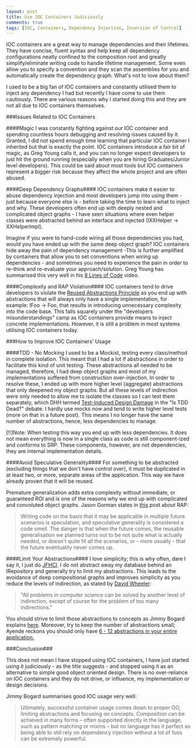```yaml
---
layout: post
title: Use IOC Containers Judiciously
comments: true
tags: [IOC, Containers, Dependency Injection, Inversion of Control]
---
```


IOC containers are a great way to manage dependencies and their lifetimes. They have concise, fluent syntax and help keep all dependency configurations neatly confined to the composition root and greatly simplify/eliminate writing code to handle lifetime management. Some even allow you to specify a convention and they scan the assemblies for you and automatically create the dependency graph. What's not to love about them?

I used to be a big fan of IOC containers and constantly utilised them to inject any dependency I had but recently I have come to use them cautiously. There are various reasons why I started doing this and they are not all due to IOC containers themselves. 

###Issues Related to IOC Containers

####Magic
I was constantly fighting against our IOC container and spending countless hours debugging and resolving issues caused by it. Granted, I did not spend enough time learning that particular IOC container I inherited but that is exactly the point. IOC containers introduce a fair bit of magic, as Greg Young calls it, and you can no longer expect developers to just hit the ground running (especially when you are hiring Graduates/Junior level developers). This could be said about most tools but IOC containers represent a bigger risk because they affect the whole project and are often abused.

####Deep Dependency Graphs####
IOC containers make it easier to abuse dependency injection and most developers jump into using them - just because everyone else is - before taking the time to learn what to inject and why. These developers often end up with deeply nested and complicated object graphs - I have seen situations where even helper classes were abstracted behind an interface and injected (IXXHelper -> XXHelperImpl). 

Imagine if you were to hand-code wiring all those dependencies you had, would you have ended up with the same deep object graph? IOC containers hide away the pain of dependency management -This is further amplified by containers that allow you to set conventions when wiring up dependencies - and sometimes you need to experience the pain in order to re-think and re-evaluate your approach/solution. Greg Young has summarised this very well in his [8 Lines of Code](http://www.infoq.com/presentations/8-lines-code-refactoring) video.

####Complexity and RAP Violation####
IOC containers tend to drive developers to violate the [Reused Abstractions Principle](http://codemanship.co.uk/parlezuml/blog/?postid=934) as you end up with abstractions that will always only have a single implementation, for example: IFoo -> Foo, that results in introducing unnecessary complexity into the code base. This falls squarely under the "developers misunderstandings" camp as IOC containers provide means to inject concrete implementations. However, it is still a problem in most systems utilising IOC containers today.

###How to Improve IOC Containers' Usage

####TDD - No Mocking
I used to be a Mockist, testing every class/method in complete isolation. This meant that I had a lot if abstractions in order to facilitate this kind of unit testing. These abstractions all needed to be managed, therefore, I had deep object graphs and most of my implementations suffered from construction over-injection. In order to resolve these, I ended up with more higher level (aggregate) abstractions that only deepened my object graphs. But all these levels of indirection were only needed to allow me to isolate the classes so I can test them separately, which DHH termed [Test-Induced Design Damage](http://david.heinemeierhansson.com/2014/test-induced-design-damage.html) in the "Is TDD Dead?" debate. I hardly use mocks now and tend to write higher level tests (more on that in a future post). This means I no longer have the same number of abstractions, hence, less dependencies to manage.

[!!]Note: When testing this way you end up with less dependencies. It does not mean everything is now in a single class as code is still component-ized and conforms to SRP. These components, however, are not dependencies, they are internal implementation details.

####Avoid Speculative Generality####
For something to be abstracted (excluding things that we don't have control over), it must be duplicated in at least two, or more, separate areas of the application. This way we have already proven that it will be reused.

Premature generalization adds extra complexity without immediate, or guaranteed ROI and is one of the reasons why we end up with complicated and convoluted object graphs. Jason Gorman states in [this](http://codemanship.co.uk/parlezuml/blog/?postid=934) post about RAP:

>Writing code on the basis that it may be applicable in multiple future scenarios is speculation, and speculative generality is considered a code smell. The danger is that when the future comes, the reusable generalisation we planned turns out to be not quite what is actually needed, or doesn't quite fit all the scenarios, or - more usually - that the future eventuality never comes up.

####Limit Your Abstractions####
I love simplicity; this is why often, dare I say it, I just do [JFHCI](http://ayende.com/blog/3545/enabling-change-by-hard-coding-everything-the-smart-way). I do not abstract away my database behind an IRepository and generally try to limit my abstractions. This leads to the avoidance of deep compositional graphs and improves simplicity as you reduce the levels of indirection, as stated by [David Wheeler](http://goo.gl/1gYGpU):

>"All problems in computer science can be solved by another level of indirection, except of course for the problem of too many indirections."

You should strive to limit those abstractions to concepts as Jimmy Bogard explains [here](http://lostechies.com/jimmybogard/2014/03/20/successful-ioc-container-usage/). Moreover, try to keep the number of abstractions small; Ayende reckons you should only have [6 - 12 abstractions in your entire application.](http://ayende.com/blog/154081/limit-your-abstractions-you-only-get-six-to-a-dozen-in-the-entire-app)

###Conclusion###
 
This does not mean I have stopped using IOC containers, I have just started using it judiciously - as the title suggests - and stopped using it as an alternative to simple good object oriented design. There is no over-reliance on IOC containers and they do not drive, or influence, my implementation or design decisions. 

Jimmy Bogard summarises good IOC usage very well:

>Ultimately, successful container usage comes down to proper OO, limiting abstractions and focusing on concepts. Composition can be achieved in many forms – often supported directly in the language, such as pattern matching or mixins – but no language has it perfect so being able to still rely on dependency injection without a lot of fuss can be extremely powerful.
